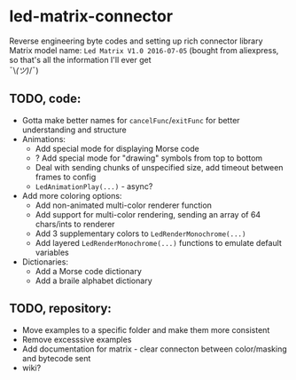 # led-matrix-connector
Reverse engineering byte codes and setting up rich connector library<br/>
Matrix model name: `Led Matrix V1.0 2016-07-05` (bought from aliexpress, so that's all the information I'll ever get<br/>¯\\_(ツ)_/¯)


## TODO, code:
* Gotta make better names for `cancelFunc`/`exitFunc` for better understanding and structure
* Animations:
  * Add special mode for displaying Morse code
  * ? Add special mode for "drawing" symbols from top to bottom
  * Deal with sending chunks of unspecified size, add timeout between frames to config
  * `LedAnimationPlay(...)` - async?
* Add more coloring options:
  * Add non-animated multi-color renderer function
  * Add support for multi-color rendering, sending an array of 64 chars/ints to renderer
  * Add 3 supplementary colors to `LedRenderMonochrome(...)`
   * Add layered `LedRenderMonochrome(...)` functions to emulate default variables
* Dictionaries:
  * Add a Morse code dictionary
  * Add a braile alphabet dictionary
  

## TODO, repository:
* Move examples to a specific folder and make them more consistent
* Remove excesssive examples
* Add documentation for matrix - clear connecton between color/masking and bytecode sent
* wiki?
